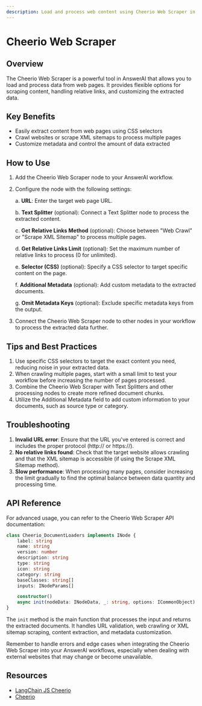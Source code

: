 ```yaml
---
description: Load and process web content using Cheerio Web Scraper in AnswerAI
---
```


# Cheerio Web Scraper

## Overview

The Cheerio Web Scraper is a powerful tool in AnswerAI that allows you to load and process data from web pages. It provides flexible options for scraping content, handling relative links, and customizing the extracted data.

## Key Benefits

- Easily extract content from web pages using CSS selectors
- Crawl websites or scrape XML sitemaps to process multiple pages
- Customize metadata and control the amount of data extracted

## How to Use

1. Add the Cheerio Web Scraper node to your AnswerAI workflow.
2. Configure the node with the following settings:

   a. **URL**: Enter the target web page URL.

   b. **Text Splitter** (optional): Connect a Text Splitter node to process the extracted content.

   c. **Get Relative Links Method** (optional): Choose between "Web Crawl" or "Scrape XML Sitemap" to process multiple pages.

   d. **Get Relative Links Limit** (optional): Set the maximum number of relative links to process (0 for unlimited).

   e. **Selector (CSS)** (optional): Specify a CSS selector to target specific content on the page.

   f. **Additional Metadata** (optional): Add custom metadata to the extracted documents.

   g. **Omit Metadata Keys** (optional): Exclude specific metadata keys from the output.

3. Connect the Cheerio Web Scraper node to other nodes in your workflow to process the extracted data further.

## Tips and Best Practices

1. Use specific CSS selectors to target the exact content you need, reducing noise in your extracted data.
2. When crawling multiple pages, start with a small limit to test your workflow before increasing the number of pages processed.
3. Combine the Cheerio Web Scraper with Text Splitters and other processing nodes to create more refined document chunks.
4. Utilize the Additional Metadata field to add custom information to your documents, such as source type or category.

## Troubleshooting

1. **Invalid URL error**: Ensure that the URL you've entered is correct and includes the proper protocol (http:// or https://).
2. **No relative links found**: Check that the target website allows crawling and that the XML sitemap is accessible (if using the Scrape XML Sitemap method).
3. **Slow performance**: When processing many pages, consider increasing the limit gradually to find the optimal balance between data quantity and processing time.

<!-- TODO: Screenshot of the Cheerio Web Scraper node configuration panel -->

## API Reference

For advanced usage, you can refer to the Cheerio Web Scraper API documentation:

```typescript
class Cheerio_DocumentLoaders implements INode {
    label: string
    name: string
    version: number
    description: string
    type: string
    icon: string
    category: string
    baseClasses: string[]
    inputs: INodeParams[]

    constructor()
    async init(nodeData: INodeData, _: string, options: ICommonObject): Promise<any>
}
```

The `init` method is the main function that processes the input and returns the extracted documents. It handles URL validation, web crawling or XML sitemap scraping, content extraction, and metadata customization.

Remember to handle errors and edge cases when integrating the Cheerio Web Scraper into your AnswerAI workflows, especially when dealing with external websites that may change or become unavailable.

## Resources

- [LangChain JS Cheerio](https://js.langchain.com/docs/integrations/document_loaders/web_loaders/web_cheerio)
- [Cheerio](https://cheerio.js.org/)
